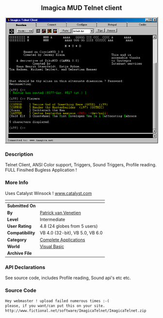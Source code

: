 ﻿<div align="center">

## Imagica MUD Telnet client

<img src="PIC20001071238179508.gif">
</div>

### Description

Telnet Client, ANSI Color support, Triggers, Sound Triggers, Profile reading. FULL Finsihed Bugless Application !
 
### More Info
 
Uses Catalyst Winsock ! www.catalyst.com


<span>             |<span>
---                |---
**Submitted On**   |
**By**             |[Patrick van Venetien](https://github.com/Planet-Source-Code/PSCIndex/blob/master/ByAuthor/patrick-van-venetien.md)
**Level**          |Intermediate
**User Rating**    |4.8 (24 globes from 5 users)
**Compatibility**  |VB 4\.0 \(32\-bit\), VB 5\.0, VB 6\.0
**Category**       |[Complete Applications](https://github.com/Planet-Source-Code/PSCIndex/blob/master/ByCategory/complete-applications__1-27.md)
**World**          |[Visual Basic](https://github.com/Planet-Source-Code/PSCIndex/blob/master/ByWorld/visual-basic.md)
**Archive File**   |[](https://github.com/Planet-Source-Code/patrick-van-venetien-imagica-mud-telnet-client__1-11926/archive/master.zip)

### API Declarations

See source code, includes Profile reading, Sound api's etc etc.


### Source Code

```
Hey webmaster ! upload failed numerous times :-(
please, if you want/can put this on your site.
http://www.fictional.net/software/ImagicaTelnet/ImagicaTelnet.zip
```

